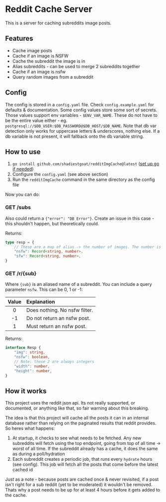 # Reddit Cache Server

This is a server for caching subreddits image posts. 

## Features

- Cache image posts
- Cache if an image is NSFW
- Cache the subreddit the image is in
- Alias subreddits - can be used to merge 2 subreddits together
- Cache if an image is nsfw
- Query random images from a subreddit

## Config

The config is stored in a `config.yaml` file. Check `config.example.yaml` for defaults & documentation.
Some config values store some sort of secrets. Those values support env variables - `$ENV_VAR_NAME`. These do not have to be the entire value either - eg. `postgresql://$DB_USER:$DB_PASSWORD@$DB_HOST/$DB_NAME`. Note that db var detection only works for uppercase letters & underscores, nothing else. If a db variable is not present, it will fallback onto the db variable string.

## How to use

1. `go install github.com/shadiestgoat/redditImgCache@latest` ([set up go if needed](https://go.dev/doc/install))
2. Configure the `config.yaml` (see above section)
3. Run the `redditImgCache` command in the same directory as the config file

Now you can do:

### GET /subs

Also could return a `{"error": "DB Error"}`. Create an issue in this case - this shouldn't happen, but theoretically could.

Returns:
```ts
type resp = {
    // These are a map of alias -> the number of images. The number is always an integer.
    "nsfw": Record<string, number>,
    "sfw": Record<string, number>,
}
```

### GET /r/{sub}

Where `{sub}` is an aliased name of a subreddit. You can include a query parameter `nsfw`. This can be 0, 1 or -1:

| Value | Explanation |
|:-----:|:------------|
| 0 | Does nothing. No nsfw filter. |
| -1 | Do not return an nsfw post. |
| 1 | Must return an nsfw post. |

Returns:
```ts
interface Resp {
    "img": string,
    "nsfw": boolean,
    // Note: these 2 are always integers
    "width": number,
    "height": number,
}
```

## How it works

This project uses the reddit json api. Its not really supported, or documented, or anything like that, so fair warning about this breaking.

The idea is that this project will cache all the posts it can in an internal database rather than relying on the paginated results that reddit provides. So heres what happens:

1. At startup, it checks to see what needs to be fetched. Any new subreddits will fetch using the top endpoint, going from top of all time -> worst of all time. If the subreddit already has a cache, it does the same as during a poll/hydration
2. Each subreddit creates a periodic job, that runs every `hydrate` hours (see config). This job will fetch all the posts that come before the latest cached id

Just as a note - because posts are cached once & never revisited, if a post isn't right for a sub reddit (yet to be moderated) it wouldn't be removed. Thats why a post needs to be up for at least 4 hours before it gets added to the cache.